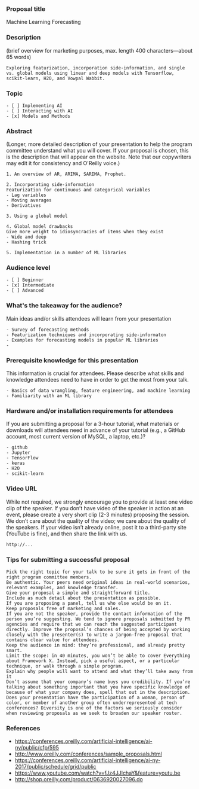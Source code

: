 ### Proposal title
Machine Learning Forecasting

### Description
(brief overview for marketing purposes, max. length 400 characters—about 65 words)
```
Exploring featurization, incorporation side-information, and single vs. global models using linear and deep models with Tensorflow, scikit-learn, H2O, and Vowpal Wabbit.
```

### Topic
```
- [ ] Implementing AI
- [ ] Interacting with AI
- [x] Models and Methods
```

### Abstract
(Longer, more detailed description of your presentation to help the program committee understand what you will cover. If your proposal is chosen, this is the description that will appear on the website. Note that our copywriters may edit it for consistency and O'Reilly voice.)
```
1. An overview of AR, ARIMA, SARIMA, Prophet.

2. Incorporating side-information
Featurization for continuous and categorical variables
- Lag variables
- Moving averages
- Derivatives

3. Using a global model

4. Global model drawbacks
Give more weight to idiosyncracies of items when they exist
- Wide and deep
- Hashing trick

5. Implementation in a number of ML libraries
```

### Audience level
```
- [ ] Beginner
- [x] Intermediate
- [ ] Advanced
```

### What's the takeaway for the audience?
Main ideas and/or skills attendees will learn from your presentation
```
- Survey of forecasting methods
- Featurization techniques and incorporating side-informaton
- Examples for forecasting models in popular ML libraries
- 
```

### Prerequisite knowledge for this presentation
This information is crucial for attendees. Please describe what skills and knowledge attendees need to have in order to get the most from your talk.
```
- Basics of data wrangling, feature engineering, and machine learning
- Familiarity with an ML library
```

### Hardware and/or installation requirements for attendees 
If you are submitting a proposal for a 3-hour tutorial, what materials or downloads will attendees need in advance of your tutorial (e.g., a GitHub account, most current version of MySQL, a laptop, etc.)?
```
- github
- Jupyter
- TensorFlow
- keras
- H2O
- scikit-learn
```

### Video URL 
While not required, we strongly encourage you to provide at least one video clip of the speaker. If you don’t have video of the speaker in action at an event, please create a very short clip (2-3 minutes) proposing the session. We don’t care about the quality of the video; we care about the quality of the speakers. If your video isn’t already online, post it to a third-party site (YouTube is fine), and then share the link with us.
```
http://...
```

### Tips for submitting a successful proposal

```
Pick the right topic for your talk to be sure it gets in front of the right program committee members.
Be authentic. Your peers need original ideas in real-world scenarios, relevant examples, and knowledge transfer.
Give your proposal a simple and straightforward title.
Include as much detail about the presentation as possible.
If you are proposing a panel, tell us who else would be on it.
Keep proposals free of marketing and sales.
If you are not the speaker, provide the contact information of the person you’re suggesting. We tend to ignore proposals submitted by PR agencies and require that we can reach the suggested participant directly. Improve the proposal’s chances of being accepted by working closely with the presenter(s) to write a jargon-free proposal that contains clear value for attendees.
Keep the audience in mind: they’re professional, and already pretty smart.
Limit the scope: in 40 minutes, you won’t be able to cover Everything about Framework X. Instead, pick a useful aspect, or a particular technique, or walk through a simple program.
Explain why people will want to attend and what they’ll take away from it
Don’t assume that your company’s name buys you credibility. If you’re talking about something important that you have specific knowledge of because of what your company does, spell that out in the description.
Does your presentation have the participation of a woman, person of color, or member of another group often underrepresented at tech conferences? Diversity is one of the factors we seriously consider when reviewing proposals as we seek to broaden our speaker roster.
```

### References
- https://conferences.oreilly.com/artificial-intelligence/ai-ny/public/cfp/595
- http://www.oreilly.com/conferences/sample_proposals.html
- https://conferences.oreilly.com/artificial-intelligence/ai-ny-2017/public/schedule/grid/public
- https://www.youtube.com/watch?v=fJz4JJIchaY&feature=youtu.be
- http://shop.oreilly.com/product/0636920027096.do
